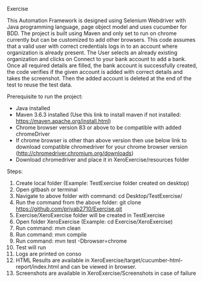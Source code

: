 Exercise

This Automation Framework is designed using Selenium Webdriver with Java programming language, page object model and uses cucumber for BDD.
The project is built using Maven and only set to run on chrome currently but can be customized to add other browsers.
This code assumes that a valid user with correct credentials logs in to an account where organization is already present.
The User selects an already existing organization and clicks on Connect to your bank account to add a bank.
Once all required details are filled, the bank account is successfully created, the code verifies if the given account is added with correct details and takes the screenshot.
Then the added account is deleted at the end of the test to reuse the test data.

Prerequisite to run the project:
- Java installed
- Maven 3.6.3 installed (Use this link to install maven if not installed: https://maven.apache.org/install.html)
- Chrome browser version 83 or above to be compatible with added chromeDriver
- If chrome browser is other than above version then use below link to download compatible chromedriver for your chrome browser version
 (http://chromedriver.chromium.org/downloads)
 - Download chromedriver and place it in XeroExercise/resources folder

Steps:
1. Create local folder (Example: TestExercise folder created on desktop)
2. Open gitbash or terminal
3. Navigate to above folder with command: cd Desktop/TestExercise/
4. Run the command from the above folder: git clone https://github.com/priyab2710/Exercise.git
5. Exercise/XeroExercise folder will be created in TestExercise
6. Open folder XeroExercise (Example: cd Exercise/XeroExercise)
7. Run command: mvn clean
8. Run command: mvn compile
9. Run command: mvn test -Dbrowser=chrome
10. Test will run
11. Logs are printed on conso
12. HTML Results are available in XeroExercise/target/cucumber-html-report/index.html and can be viewed in browser.
13. Screenshots are available in XeroExercise/Screenshots in case of failure
